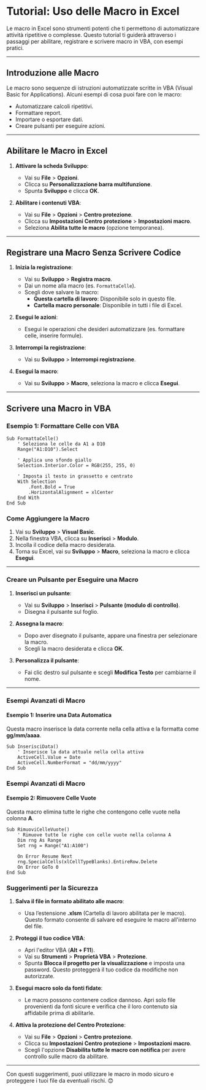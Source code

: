 # Tutorial: Uso delle Macro in Excel

Le macro in Excel sono strumenti potenti che ti permettono di automatizzare attività ripetitive o complesse. Questo tutorial ti guiderà attraverso i passaggi per abilitare, registrare e scrivere macro in VBA, con esempi pratici.

---

## Introduzione alle Macro

Le macro sono sequenze di istruzioni automatizzate scritte in VBA (Visual Basic for Applications). Alcuni esempi di cosa puoi fare con le macro:
- Automatizzare calcoli ripetitivi.
- Formattare report.
- Importare o esportare dati.
- Creare pulsanti per eseguire azioni.

---

## Abilitare le Macro in Excel

1. **Attivare la scheda Sviluppo**:
   - Vai su **File** > **Opzioni**.
   - Clicca su **Personalizzazione barra multifunzione**.
   - Spunta **Sviluppo** e clicca **OK**.

2. **Abilitare i contenuti VBA**:
   - Vai su **File** > **Opzioni** > **Centro protezione**.
   - Clicca su **Impostazioni Centro protezione** > **Impostazioni macro**.
   - Seleziona **Abilita tutte le macro** (opzione temporanea).

---

## Registrare una Macro Senza Scrivere Codice

1. **Inizia la registrazione**:
   - Vai su **Sviluppo** > **Registra macro**.
   - Dai un nome alla macro (es. `FormattaCelle`).
   - Scegli dove salvare la macro:
     - **Questa cartella di lavoro**: Disponibile solo in questo file.
     - **Cartella macro personale**: Disponibile in tutti i file di Excel.

2. **Esegui le azioni**:
   - Esegui le operazioni che desideri automatizzare (es. formattare celle, inserire formule).

3. **Interrompi la registrazione**:
   - Vai su **Sviluppo** > **Interrompi registrazione**.

4. **Esegui la macro**:
   - Vai su **Sviluppo** > **Macro**, seleziona la macro e clicca **Esegui**.

---

## Scrivere una Macro in VBA

### Esempio 1: Formattare Celle con VBA

```vba
Sub FormattaCelle()
    ' Seleziona le celle da A1 a D10
    Range("A1:D10").Select
    
    ' Applica uno sfondo giallo
    Selection.Interior.Color = RGB(255, 255, 0)
    
    ' Imposta il testo in grassetto e centrato
    With Selection
        .Font.Bold = True
        .HorizontalAlignment = xlCenter
    End With
End Sub
```

### Come Aggiungere la Macro

1. Vai su **Sviluppo** > **Visual Basic**.
2. Nella finestra VBA, clicca su **Inserisci** > **Modulo**.
3. Incolla il codice della macro desiderata.
4. Torna su Excel, vai su **Sviluppo** > **Macro**, seleziona la macro e clicca **Esegui**.

---

### Creare un Pulsante per Eseguire una Macro

1. **Inserisci un pulsante**:
   - Vai su **Sviluppo** > **Inserisci** > **Pulsante (modulo di controllo)**.
   - Disegna il pulsante sul foglio.

2. **Assegna la macro**:
   - Dopo aver disegnato il pulsante, appare una finestra per selezionare la macro.
   - Scegli la macro desiderata e clicca **OK**.

3. **Personalizza il pulsante**:
   - Fai clic destro sul pulsante e scegli **Modifica Testo** per cambiarne il nome.

---

### Esempi Avanzati di Macro

#### Esempio 1: Inserire una Data Automatica

Questa macro inserisce la data corrente nella cella attiva e la formatta come **gg/mm/aaaa**.

```vba
Sub InserisciData()
    ' Inserisce la data attuale nella cella attiva
    ActiveCell.Value = Date
    ActiveCell.NumberFormat = "dd/mm/yyyy"
End Sub
```

### Esempi Avanzati di Macro

#### Esempio 2: Rimuovere Celle Vuote

Questa macro elimina tutte le righe che contengono celle vuote nella colonna **A**.

```vba
Sub RimuoviCelleVuote()
    ' Rimuove tutte le righe con celle vuote nella colonna A
    Dim rng As Range
    Set rng = Range("A1:A100")
    
    On Error Resume Next
    rng.SpecialCells(xlCellTypeBlanks).EntireRow.Delete
    On Error GoTo 0
End Sub
```

### Suggerimenti per la Sicurezza

1. **Salva il file in formato abilitato alle macro**:
   - Usa l’estensione **.xlsm** (Cartella di lavoro abilitata per le macro). Questo formato consente di salvare ed eseguire le macro all'interno del file.

2. **Proteggi il tuo codice VBA**:
   - Apri l'editor VBA (**Alt + F11**).
   - Vai su **Strumenti** > **Proprietà VBA** > **Protezione**.
   - Spunta **Blocca il progetto per la visualizzazione** e imposta una password. Questo proteggerà il tuo codice da modifiche non autorizzate.

3. **Esegui macro solo da fonti fidate**:
   - Le macro possono contenere codice dannoso. Apri solo file provenienti da fonti sicure e verifica che il loro contenuto sia affidabile prima di abilitarle.

4. **Attiva la protezione del Centro Protezione**:
   - Vai su **File** > **Opzioni** > **Centro protezione**.
   - Clicca su **Impostazioni Centro protezione** > **Impostazioni macro**.
   - Scegli l'opzione **Disabilita tutte le macro con notifica** per avere controllo sulle macro da abilitare.

---

Con questi suggerimenti, puoi utilizzare le macro in modo sicuro e proteggere i tuoi file da eventuali rischi. 😊
